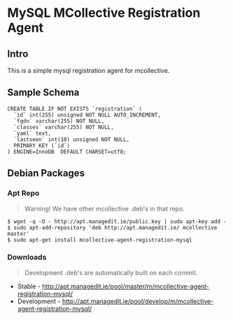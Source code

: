 # MySQL MCollective Registration Agent

## Intro

This is a simple mysql registration agent for mcollective.

## Sample Schema

	CREATE TABLE IF NOT EXISTS `registration` (
	  `id` int(255) unsigned NOT NULL AUTO_INCREMENT,
	  `fqdn` varchar(255) NOT NULL,
	  `classes` varchar(255) NOT NULL,
	  `yaml` text,
	  `lastseen` int(10) unsigned NOT NULL,
	  PRIMARY KEY (`id`)
	) ENGINE=InnoDB  DEFAULT CHARSET=utf8;

## Debian Packages

### Apt Repo

> Warning! We have other mcollective .deb's in that repo.

	$ wget -q -O - http://apt.managedit.ie/public.key | sudo apt-key add -
	$ sudo apt-add-repository 'deb http://apt.managedit.ie/ mcollective master'
	$ sudo apt-get install mcollective-agent-registration-mysql

### Downloads

> Development .deb's are automatically built on each commit.

* Stable - http://apt.managedit.ie/pool/master/m/mcollective-agent-registration-mysql/
* Development - http://apt.managedit.ie/pool/develop/m/mcollective-agent-registration-mysql/

